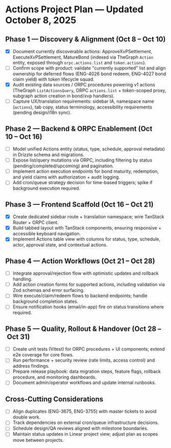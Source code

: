 # Actions Project Plan — Updated October 8, 2025

## Phase 1 — Discovery & Alignment (Oct 8 – Oct 10)
- [x] Document currently discoverable actions: ApproveXvPSettlement, ExecuteXvPSettlement, MatureBond (indexed via TheGraph `Action` entity, exposed through `orpc.actions.list` and `token.actions`).
- [ ] Confirm scope with product: validate "currently supported" list and align ownership for deferred flows (ENG-4026 bond redeem, ENG-4027 bond claim yield) with token lifecycle squad.
- [x] Audit existing data sources / ORPC procedures powering v1 actions (TheGraph `ListActionsQuery`, ORPC `actions.list` + token-scoped proxy, subgraph action creation in bond/xvp handlers).
- [ ] Capture UX/translation requirements: sidebar IA, namespace name (`actions`), tab copy, status terminology, accessibility requirements (pending design/i18n sync).

## Phase 2 — Backend & ORPC Enablement (Oct 10 – Oct 16)
- [ ] Model unified Actions entity (status, type, schedule, approval metadata) in Drizzle schema and migrations.
- [ ] Expose list/query mutations via ORPC, including filtering by status (pending/completed/upcoming) and pagination.
- [ ] Implement action execution endpoints for bond maturity, redemption, and yield claims with authorization + audit logging.
- [ ] Add cron/queue strategy decision for time-based triggers; spike if background execution required.

## Phase 3 — Frontend Scaffold (Oct 16 – Oct 21)
- [x] Create dedicated sidebar route + translation namespace; wire TanStack Router + ORPC client.
- [x] Build tabbed layout with TanStack components, ensuring responsive + accessible keyboard navigation.
- [x] Implement Actions table view with columns for status, type, schedule, actor, approval state, and contextual actions.

## Phase 4 — Action Workflows (Oct 21 – Oct 28)
- [ ] Integrate approval/rejection flow with optimistic updates and rollback handling.
- [ ] Add action creation forms for supported actions, including validation via Zod schemas and error surfacing.
- [ ] Wire execute/claim/redeem flows to backend endpoints; handle background completion states.
- [ ] Ensure notification hooks (email/in-app) fire on status transitions where required.

## Phase 5 — Quality, Rollout & Handover (Oct 28 – Oct 31)
- [ ] Create unit tests (Vitest) for ORPC procedures + UI components; extend e2e coverage for core flows.
- [ ] Run performance + security review (rate limits, access control) and address findings.
- [ ] Prepare release playbook: data migration steps, feature flags, rollback procedure, and monitoring dashboards.
- [ ] Document admin/operator workflows and update internal runbooks.

## Cross-Cutting Considerations
- [ ] Align duplicates (ENG-3675, ENG-3755) with master tickets to avoid double work.
- [ ] Track dependencies on external cron/queue infrastructure decisions.
- [ ] Schedule design/QA reviews aligned with milestone boundaries.
- [ ] Maintain status updates in Linear project view; adjust plan as scopes move between projects.
